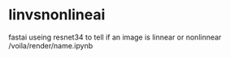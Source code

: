 # linvsnonlineai


fastai useing resnet34 to tell if an image is linnear or nonlinnear 
/voila/render/name.ipynb 

